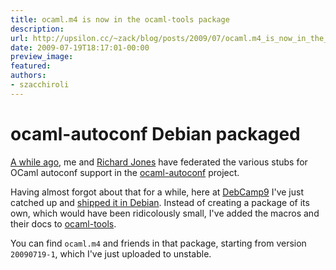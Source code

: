 ```yaml
---
title: ocaml.m4 is now in the ocaml-tools package
description:
url: http://upsilon.cc/~zack/blog/posts/2009/07/ocaml.m4_is_now_in_the_ocaml-tools_package/
date: 2009-07-19T18:17:01-00:00
preview_image:
featured:
authors:
- szacchiroli
---
```


<h1>ocaml-autoconf Debian packaged</h1>
<p><a href="http://upsilon.cc/~zack/blog/posts/2009/04/ocaml_autoconf_1.0/">A while
ago</a>, me and <a href="http://www.annexia.org/richard_w.m._jones">Richard Jones</a> have
federated the various stubs for OCaml autoconf support in the
<a href="http://ocaml-autoconf.forge.ocamlcore.org/">ocaml-autoconf</a>
project.</p>
<p>Having almost forgot about that for a while, here at <a href="http://debconf9.debconf.org/">DebCamp9</a> I've just catched up
and <a href="http://bugs.debian.org/cgi-bin/bugreport.cgi?bug=512834">shipped
it in Debian</a>. Instead of creating a package of its own, which
would have been ridicolously small, I've added the macros and their
docs to <a href="http://packages.debian.org/sid/ocaml-tools">ocaml-tools</a>.</p>
<p>You can find <code>ocaml.m4</code> and friends in that package,
starting from version <code>20090719-1</code>, which I've just
uploaded to unstable.</p>


